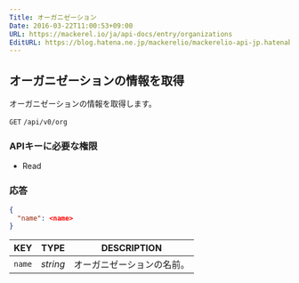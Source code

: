 ```yaml
---
Title: オーガニゼーション
Date: 2016-03-22T11:00:53+09:00
URL: https://mackerel.io/ja/api-docs/entry/organizations
EditURL: https://blog.hatena.ne.jp/mackerelio/mackerelio-api-jp.hatenablog.mackerel.io/atom/entry/10328537792368067612
---
```


<h2 id="get">オーガニゼーションの情報を取得</h2>

オーガニゼーションの情報を取得します。

<p class="type-get">
  <code>GET</code>
  <code>/api/v0/org</code>
</p>

### APIキーに必要な権限

<ul class="api-key">
  <li class="label-read">Read</li>
</ul>

### 応答

```json
{
  "name": <name>
}
```

| KEY            | TYPE     | DESCRIPTION |
| -------------- | -------- | ----------- |
| `name`         | *string* | オーガニゼーションの名前。 |
